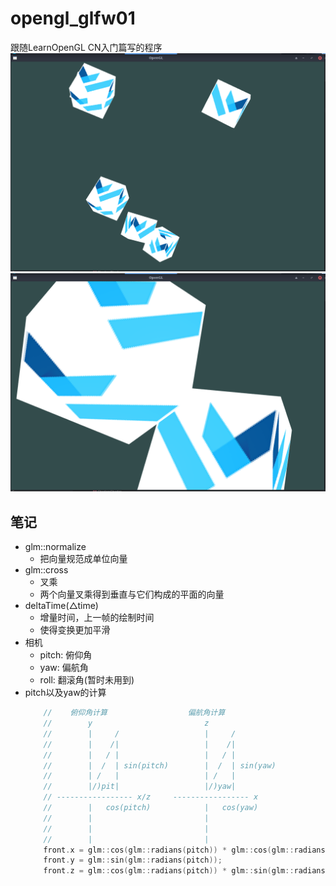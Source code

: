 # opengl_glfw01
  跟随LearnOpenGL CN入门篇写的程序
  ![opengl01.png](screenshots/opengl01.png)
  ![opengl02.png](screenshots/opengl02.png)
  
## 笔记
  * glm::normalize
    * 把向量规范成单位向量
  * glm::cross
    * 叉乘
    * 两个向量叉乘得到垂直与它们构成的平面的向量
  * deltaTime(△time)
    * 增量时间，上一帧的绘制时间
    * 使得变换更加平滑
  * 相机
    * pitch: 俯仰角
    * yaw: 偏航角
    * roll: 翻滚角(暂时未用到)
  * pitch以及yaw的计算
    ```c
        //    俯仰角计算                  偏航角计算
        //        y                         z
        //        |     /                   |     /
        //        |    /|                   |    /|
        //        |   / |                   |   / |
        //        |  /  | sin(pitch)        |  /  | sin(yaw)
        //        | /   |                   | /   |
        //        |/)pit|                   |/)yaw|
        // ----------------- x/z     ----------------- x
        //        |   cos(pitch)            |   cos(yaw)
        //        |                         |
        //        |                         |
        //        |                         |
        front.x = glm::cos(glm::radians(pitch)) * glm::cos(glm::radians(yaw));
        front.y = glm::sin(glm::radians(pitch));
        front.z = glm::cos(glm::radians(pitch)) * glm::sin(glm::radians(yaw));
    ```
